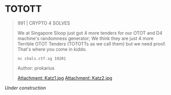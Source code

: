 # TOTOTT

> 991 | CRYPTO
> 4 SOLVES
>
> We at Singapore Sloop just got 4 more tenders for our OTOT and D4 machine's randomness generator; We think they are just 4 more Terrible OTOT Tenders (TOTOTTs as we call them) but we need proof. That's where you come in kiddo.
>
> `nc chals.ctf.sg 10201`
> 
> Author: prokarius
>
> [Attachment: Katz1.jpg](./challenge/Katz1.jpg)
> [Attachment: Katz2.jpg](./challenge/Katz2.jpg)

_Under construction_
